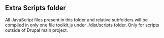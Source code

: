 ## Extra Scripts folder

All JavaScript files present in this folder and relative subfolders will be compiled in only one file toolkit.js under ./dist/scripts folder.
Only for scripts outside of Drupal main project.